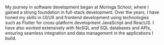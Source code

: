 My journey in software development began at Moringa School, where I gained a strong foundation in full-stack development. Over the years, I have honed my skills in UI/UX and frontend development using technologies such as Flutter for cross-platform development JavaScript and ReactJS. I have also worked extensively with NoSQL and SQL databases and APIs, ensuring seamless integration and data management in the applications I build.
